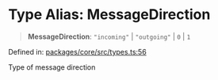 # Type Alias: MessageDirection

> **MessageDirection**: `"incoming"` \| `"outgoing"` \| `0` \| `1`

Defined in: [packages/core/src/types.ts:56](https://github.com/geodaopenjs/openassistant/blob/0a6a7e7306d75a25dc968b3117f04cb7bd613bec/packages/core/src/types.ts#L56)

Type of message direction
